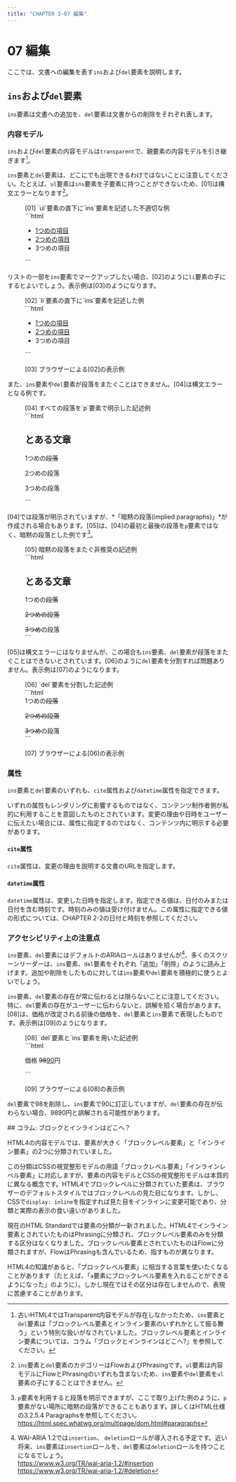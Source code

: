 ```yaml
---
title: "CHAPTER 3-07 編集"
---
```


# <span class="number">07</span> 編集

ここでは、文書への編集を表す`ins`および`del`要素を説明します。

## `ins`および`del`要素

`ins`要素は文書への追加を、`del`要素は文書からの削除をそれぞれ表します。

### 内容モデル

`ins`および`del`要素の内容モデルは`transparent`で、親要素の内容モデルを引き継ぎます[^1]。

[^1]: 古いHTML4ではTransparent内容モデルが存在しなかったため、`ins`要素と`del`要素は「ブロックレベル要素とインライン要素のいずれかとして振る舞う」という特別な扱いがなされていました。ブロックレベル要素とインライン要素については、コラム「ブロックとインラインはどこへ?」を参照してください。

`ins`要素と`del`要素は、どこにでも出現できるわけではないことに注意してください。たとえば、`ul`要素は`ins`要素を子要素に持つことができないため、[01]は構文エラーとなります[^2]。

[^2]: `ins`要素と`del`要素のカテゴリーはFlowおよびPhrasingです。`ul`要素は内容モデルにFlowとPhrasingのいずれも含まないため、`ins`要素や`del`要素を`ul`要素の子にすることはできません。

<figure>
<figcaption>[01] `ul`要素の直下に`ins`要素を記述した不適切な例</figcaption>
```html
<ul>
  <ins>
    <li>1つめの項目</li>
    <li>2つめの項目</li>
  </ins>
  <li>3つめの項目</li>
</ul>
```
</figure>

リストの一部を`ins`要素でマークアップしたい場合、[02]のように`li`要素の子にするとよいでしょう。表示例は[03]のようになります。

<figure>
<figcaption>[02] `li`要素の直下に`ins`要素を記述した例</figcaption>
```html
<ul>
  <li><ins>1つめの項目</ins></li>
  <li><ins>2つめの項目</ins></li>
  <li>3つめの項目</li>
</ul>
```
</figure>

<figure>
<figcaption>[03] ブラウザーによる[02]の表示例</figcaption>
<img src="../image/C3_07_03_1C.png" alt="" />
</figure>

また、`ins`要素や`del`要素が段落をまたぐことはできません。[04]は構文エラーとなる例です。

<figure>
<figcaption>[04] すべての段落を`p`要素で明示した記述例</figcaption>
```html
<section>
  <h1>とある文章</h1>
  <p>1つめの<del>段落</p>
  <p>2つめの段落</p>
  <p>3つめ</del>の段落</p>
</section>
```
</figure>

[04]では段落が明示されていますが、*「暗黙の段落(implied paragraphs)」*が作成される場合もあります。[05]は、[04]の最初と最後の段落を`p`要素ではなく、暗黙の段落とした例です[^3]。

[^3]: `p`要素を利用すると段落を明示できますが、ここで取り上げた例のように、`p`要素がない場所に暗黙の段落ができることもあります。詳しくはHTML仕様の3.2.5.4 Paragraphsを参照してください。\
<https://html.spec.whatwg.org/multipage/dom.html#paragraphs>
 
<figure>
<figcaption>[05] 暗黙の段落をまたぐ非推奨の記述例</figcaption>
```html
<section>
  <h1>とある文章</h1>
  1つめの<del>段落
  <p>2つめの段落</p>
  3つめ</del>の段落
</section>
```
</figure>

[05]は構文エラーにはなりませんが、この場合も`ins`要素、`del`要素が段落をまたぐことはできないとされています。[06]のように`del`要素を分割すれば問題ありません。表示例は[07]のようになります。

<figure>
<figcaption>[06] `del`要素を分割した記述例</figcaption>
```html
<section>
  1つめの<del>段落</del>
  <p><del>2つめの段落</del></p>
  <del>3つめ</del>の段落
</section>
```
</figure>

<figure>
<figcaption>[07] ブラウザーによる[06]の表示例</figcaption>
<img src="../image/C3_07_07_1C.png" alt="" />
</figure>

### 属性

`ins`要素と`del`要素のいずれも、`cite`属性および`datetime`属性を指定できます。

いずれの属性もレンダリングに影響するものではなく、コンテンツ制作者側が私的に利用することを意図したものとされています。変更の理由や日時をユーザーに伝えたい場合には、属性に指定するのではなく、コンテンツ内に明示する必要があります。

#### `cite`属性

`cite`属性は、変更の理由を説明する文書のURLを指定します。

#### `datetime`属性

`datetime`属性は、変更した日時を指定します。指定できる値は、日付のみまたは日付を含む時刻です。時刻のみの値は受け付けません。この属性に指定できる値の形式については、CHAPTER 2-2の日付と時刻<!--(P061)-->を参照してください。

### アクセシビリティ上の注意点

`ins`要素、`del`要素にはデフォルトのARIAロールはありませんが[^4]、多くのスクリーンリーダーは、`ins`要素、`del`要素をそれぞれ「追加」「削除」のように読み上げます。追加や削除をしたものに対しては`ins`要素や`del`要素を積極的に使うとよいでしょう。

[^4]: WAI-ARIA 1.2では`insertion`、 `deletion`ロールが導入される予定です。近い将来、`ins`要素は`insertion`ロールを、`del`要素は`deletion`ロールを持つことになるでしょう。\
<https://www.w3.org/TR/wai-aria-1.2/#insertion>\
<https://www.w3.org/TR/wai-aria-1.2/#deletion>

`ins`要素、`del`要素の存在が常に伝わるとは限らないことに注意してください。特に、`del`要素の存在がユーザーに伝わらないと、誤解を招く場合があります。[08]は、価格が改定される前後の価格を、`del`要素と`ins`要素で表現したものです。表示例は[09]のようになります。

<figure>
<figcaption>[08] `del`要素と`ins`要素を用いた記述例</figcaption>
```html
<p>価格 <del>98</del><ins>90</ins>円</p>
```
</figure>

<figure>
<figcaption>[09] ブラウザーによる[08]の表示例</figcaption>
<img src="../image/C3_07_09_1C.png" alt="" />
</figure>

`del`要素で98を削除し、`ins`要素で90に訂正していますが、`del`要素の存在が伝わらない場合、9890円と誤解される可能性があります。

<section class="column">
## コラム: ブロックとインラインはどこへ？

HTML4の内容モデルでは、要素が大きく「ブロックレベル要素」と「インライン要素」の2つに分類されていました。

この分類はCSSの視覚整形モデルの用語「ブロックレベル要素」「インラインレベル要素」に対応しますが、要素の内容モデルとCSSの視覚整形モデルは本質的に異なる概念です。HTML4でブロックレベルに分類されていた要素は、ブラウザーのデフォルトスタイルではブロックレベルの見た目になります。しかし、CSSで`display: inline`を指定すれば見た目をインラインに変更可能であり、分類と実際の表示の食い違いがありました。

現在のHTML Standardでは要素の分類が一新されました。HTML4でインライン要素とされていたものはPhrasingに分類され、ブロックレベル要素のみを分類する区分はなくなりました。ブロックレベル要素とされていたものはFlowに分類されますが、FlowはPhrasingも含んでいるため、指すものが異なります。

HTML4の知識があると、「ブロックレベル要素」に相当する言葉を使いたくなることがあります（たとえば、「`a`要素にブロックレベル要素を入れることができるようになった」のように）。しかし現在ではその区分は存在しませんので、表現に苦慮することがあります。
</section>
